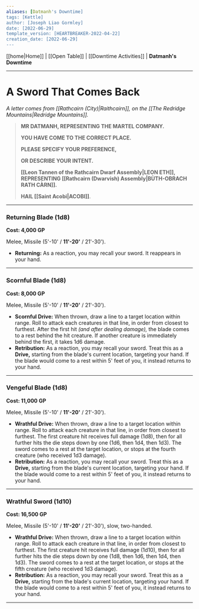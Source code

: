 ```yaml
---
aliases: [Datmanh's Downtime]
tags: [Kettle]
author: [Joseph Liao Gormley]
date: [2022-06-29]
template_version: [HEARTBREAKER-2022-04-22]
creation_date: [2022-06-29]
---
```

<!-- Home | Character Creation | -->
[[home|Home]] | [[Open Table]] | [[Downtime Activities]] | **Datmanh's Downtime**
___
# A Sword That Comes Back
*A letter comes from [[Rathcairn (City)|Raithcairn]], on the [[The Redridge Mountains|Redridge Mountains]].*

> **MR DATMANH, REPRESENTING THE MARTEL COMPANY.**
>
> **YOU HAVE COME TO THE CORRECT PLACE.**
> 
> **PLEASE SPECIFY YOUR PREFERENCE,**
> 
> **OR DESCRIBE YOUR INTENT.**
> 
> **[[Leon Tannen of the Rathcairn Dwarf Assembly|LEON ETH]], REPRESENTING [[Rathcairn (Dwarvish) Assembly|BÙTH-OBRACH RATH CÀRN]].**
> 
> **HAIL [[Saint Acobi|ACOBI]]**.

___
### **Returning Blade (1d8)**
**Cost: 4,000 GP**

Melee, Missile (5'-10' / **11'-20'** / 21'-30').
- **Returning:** As a reaction, you may recall your sword. It reappears in your hand.

___
### Scornful Blade (1d8)
**Cost: 8,000 GP**

Melee, Missile (5'-10' / **11'-20'** / 21'-30').
- **Scornful Drive:** When thrown, draw a line to a target location within range. Roll to attack each creatures in that line, in order from closest to furthest. After the first hit *(and after dealing damage),* the blade comes to a rest behind the hit creature. If another creature is immediately behind the first, it takes 1d6 damage.
- **Retribution:** As a reaction, you may recall your sword. Treat this as a **Drive,** starting from the blade's current location, targeting your hand. If the blade would come to a rest within 5' feet of you, it instead returns to your hand.

___
### Vengeful Blade (1d8)
**Cost: 11,000 GP**

Melee, Missile (5'-10' / **11'-20'** / 21'-30').
- **Wrathful Drive:** When thrown, draw a line to a target location within range. Roll to attack each creature in that line, in order from closest to furthest. The first creature hit receives full damage (1d8), then for all further hits the die steps down by one (1d6, then 1d4, then 1d3). The sword comes to a rest at the target location, or stops at the fourth creature (who received 1d3 damage).
- **Retribution:** As a reaction, you may recall your sword. Treat this as a **Drive,** starting from the blade's current location, targeting your hand. If the blade would come to a rest within 5' feet of you, it instead returns to your hand.

___
### Wrathful Sword (1d10)
**Cost: 16,500 GP**

Melee, Missile (5'-10' / **11'-20'** / 21'-30'), slow, two-handed.
- **Wrathful Drive:** When thrown, draw a line to a target location within range. Roll to attack each creature in that line, in order from closest to furthest. The first creature hit receives full damage (1d10), then for all further hits the die steps down by one (1d8, then 1d6, then 1d4, then 1d3). The sword comes to a rest at the target location, or stops at the fifth creature (who received 1d3 damage).
- **Retribution:** As a reaction, you may recall your sword. Treat this as a **Drive,** starting from the blade's current location, targeting your hand. If the blade would come to a rest within 5' feet of you, it instead returns to your hand.


___
<!--*See also:* 
*References:*
*Source:* -->
<!-- Sources, read more, links, etc. -->
<!-- *Source: Entry by [[Mike Maxin]].* -->
<!-- Leave an empty line at the end, otherwise Exporter complains. -->
